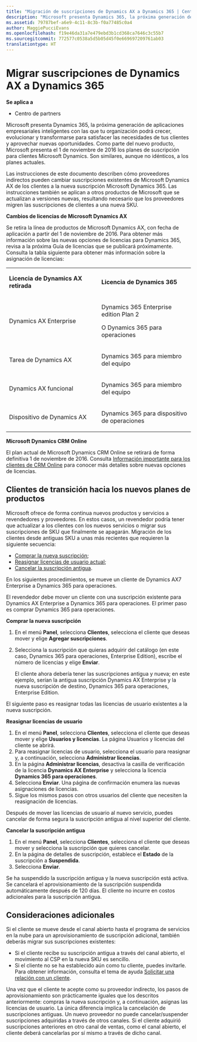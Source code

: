 ```yaml
---
title: "Migración de suscripciones de Dynamics AX a Dynamics 365 | Centro de partners"
description: "Microsoft presenta Dynamics 365, la próxima generación de aplicaciones empresariales inteligentes con las que tu organización podrá crecer, evolucionar y transformarse para satisfacer las necesidades de tus clientes y aprovechar nuevas oportunidades."
ms.assetid: 79787bef-a6e9-4c11-8c3b-f0a77485c0a4
author: MaggiePucciEvans
ms.openlocfilehash: f19e46da31a7e479ebd3b1cd368ca7646c3c55b7
ms.sourcegitcommit: 772577c0538a5d5b05d45f0e669697209761ab03
translationtype: HT
---
```

# <a name="migrate-dynamics-ax-subscriptions-to-dynamics-365"></a>Migrar suscripciones de Dynamics AX a Dynamics 365

**Se aplica a**

-  Centro de partners

Microsoft presenta Dynamics 365, la próxima generación de aplicaciones empresariales inteligentes con las que tu organización podrá crecer, evolucionar y transformarse para satisfacer las necesidades de tus clientes y aprovechar nuevas oportunidades. Como parte del nuevo producto, Microsoft presenta el 1 de noviembre de 2016 los planes de suscripción para clientes Microsoft Dynamics. Son similares, aunque no idénticos, a los planes actuales.

Las instrucciones de este documento describen cómo proveedores indirectos pueden cambiar suscripciones existentes de Microsoft Dynamics AX de los clientes a la nueva suscripción Microsoft Dynamics 365. Las instrucciones también se aplican a otros productos de Microsoft que se actualizan a versiones nuevas, resultando necesario que los proveedores migren las suscripciones de clientes a una nueva SKU.

**Cambios de licencias de Microsoft Dynamics AX**

Se retira la línea de productos de Microsoft Dynamics AX, con fecha de aplicación a partir del 1 de noviembre de 2016. Para obtener más información sobre las nuevas opciones de licencias para Dynamics 365, revisa a la próxima Guía de licencias que se publicará próximamente. Consulta la tabla siguiente para obtener más información sobre la asignación de licencias:

<table>
<colgroup>
<col width="50%" />
<col width="50%" />
</colgroup>
<tbody>
<tr class="odd">
<td><p><strong>Licencia de Dynamics AX retirada</strong></p></td>
<td><p><strong>Licencia de Dynamics 365</strong></p></td>
</tr>
<tr class="even">
<td><p>Dynamics AX Enterprise</p></td>
<td><p>Dynamics 365 Enterprise edition Plan 2</p>
<p>O Dynamics 365 para operaciones</p></td>
</tr>
<tr class="odd">
<td><p>Tarea de Dynamics AX</p></td>
<td><p>Dynamics 365 para miembro del equipo</p></td>
</tr>
<tr class="even">
<td><p>Dynamics AX funcional</p></td>
<td><p>Dynamics 365 para miembro del equipo</p></td>
</tr>
<tr class="odd">
<td><p>Dispositivo de Dynamics AX</p></td>
<td><p>Dynamics 365 para dispositivo de operaciones</p></td>
</tr>
</tbody>
</table>

 

**Microsoft Dynamics CRM Online**

El plan actual de Microsoft Dynamics CRM Online se retirará de forma definitiva 1 de noviembre de 2016. Consulta [Información importante para los clientes de CRM Online](https://go.microsoft.com/fwlink/?linkid=831667) para conocer más detalles sobre nuevas opciones de licencias.

## <a name="transition-customers-to-new-product-plans"></a>Clientes de transición hacia los nuevos planes de productos


Microsoft ofrece de forma continua nuevos productos y servicios a revendedores y proveedores. En estos casos, un revendedor podría tener que actualizar a los clientes con los nuevos servicios o migrar sus suscripciones de SKU que finalmente se apagarán. Migración de los clientes desde antiguas SKU a unas más recientes que requieren la siguiente secuencia:

-   [Comprar la nueva suscripción](#manual-subscription-migration-purchasenewsubsc);
-   [Reasignar licencias de usuario actual](#manual-subscription-migration-reassignlicenses);
-   [Cancelar la suscripción antigua](#manual-subscription-migration-cancelsubscriptions).

En los siguientes procedimientos, se mueve un cliente de Dynamics AX7 Enterprise a Dynamics 365 para operaciones.

<a href="" id="purchasenewsubsc"></a>El revendedor debe mover un cliente con una suscripción existente para Dynamics AX Enterprise a Dynamics 365 para operaciones. El primer paso es comprar Dynamics 365 para operaciones.

**Comprar la nueva suscripción**

1.  En el menú **Panel**, selecciona **Clientes**, selecciona el cliente que deseas mover y elige **Agregar suscripciones**.
2.  Selecciona la suscripción que quieras adquirir del catálogo (en este caso, Dynamics 365 para operaciones, Enterprise Edition), escribe el número de licencias y elige **Enviar**.

    El cliente ahora debería tener las suscripciones antigua y nueva; en este ejemplo, serían la antigua suscripción Dynamics AX Enterprise y la nueva suscripción de destino, Dynamics 365 para operaciones, Enterprise Edition.

<a href="" id="reassignlicenses"></a> El siguiente paso es reasignar todas las licencias de usuario existentes a la nueva suscripción.

**Reasignar licencias de usuario**

1.  En el menú **Panel**, selecciona **Clientes**, selecciona el cliente que deseas mover y elige **Usuarios y licencias**. La página Usuarios y licencias del cliente se abrirá.
2.  Para reasignar licencias de usuario, selecciona el usuario para reasignar y, a continuación, selecciona **Administrar licencias**.
3.  En la página **Administrar licencias**, desactiva la casilla de verificación de la licencia **Dynamics AX Enterprise** y selecciona la licencia **Dynamics 365 para operaciones**.
4.  Selecciona **Enviar**. Una página de confirmación enumera las nuevas asignaciones de licencias.
5.  Sigue los mismos pasos con otros usuarios del cliente que necesiten la reasignación de licencias.

<a href="" id="cancelsubscriptions"></a> Después de mover las licencias de usuario al nuevo servicio, puedes cancelar de forma segura la suscripción antigua al nivel superior del cliente.

**Cancelar la suscripción antigua**

1.  En el menú **Panel**, selecciona **Clientes**, selecciona el cliente que deseas mover y selecciona la suscripción que quieres cancelar.
2.  En la página de detalles de suscripción, establece el **Estado** de la suscripción a **Suspendida**.
3.  Selecciona **Enviar**.

Se ha suspendido la suscripción antigua y la nueva suscripción está activa. Se cancelará el aprovisionamiento de la suscripción suspendida automáticamente después de 120 días. El cliente no incurre en costos adicionales para la suscripción antigua.

## <a name="additional-considerations"></a>Consideraciones adicionales


Si el cliente se mueve desde el canal abierto hasta el programa de servicios en la nube para un aprovisionamiento de suscripción adicional, también deberás migrar sus suscripciones existentes:

-   Si el cliente recibe su suscripción antigua a través del canal abierto, el movimiento al CSP en la nueva SKU es sencillo.
-   Si el cliente no se ha establecido aún como tu cliente, puedes invitarle. Para obtener información, consulta el tema de ayuda [Solicitar una relación con un cliente](https://msdn.microsoft.com/en-us/library/partnercenter/mt750320.aspx).

Una vez que el cliente te acepte como su proveedor indirecto, los pasos de aprovisionamiento son prácticamente iguales que los descritos anteriormente: compras la nueva suscripción y, a continuación, asignas las licencias de usuario. La única diferencia implica la cancelación de suscripciones antiguas. Un nuevo proveedor no puede cancelar/suspender suscripciones adquiridas a través de otros canales. Si el cliente adquirió suscripciones anteriores en otro canal de ventas, como el canal abierto, el cliente deberá cancelarlas por sí mismo a través de dicho canal.

 

 




